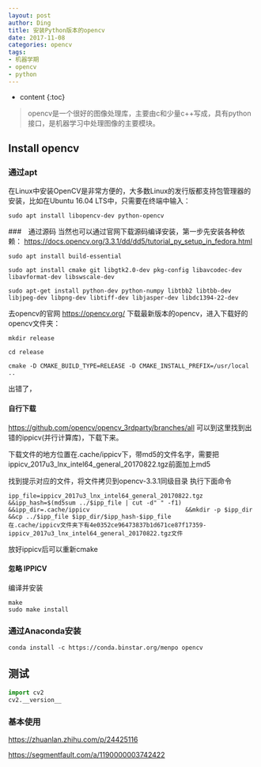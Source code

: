 ```yaml
---
layout: post
author: Ding
title: 安装Python版本的opencv
date: 2017-11-08
categories: opencv
tags:
- 机器学期
- opencv
- python
---
```


* content
{:toc}

> opencv是一个很好的图像处理库，主要由c和少量c++写成，具有python接口，是机器学习中处理图像的主要模块。









## Install opencv

### 通过apt

在Linux中安装OpenCV是非常方便的，大多数Linux的发行版都支持包管理器的安装，比如在Ubuntu 16.04 LTS中，只需要在终端中输入：

```
sudo apt install libopencv-dev python-opencv
```


###　通过源码
当然也可以通过官网下载源码编译安装，第一步先安装各种依赖：
https://docs.opencv.org/3.3.1/dd/dd5/tutorial_py_setup_in_fedora.html

```
sudo apt install build-essential

sudo apt install cmake git libgtk2.0-dev pkg-config libavcodec-dev libavformat-dev libswscale-dev

sudo apt-get install python-dev python-numpy libtbb2 libtbb-dev libjpeg-dev libpng-dev libtiff-dev libjasper-dev libdc1394-22-dev
```

去opencv的官网 https://opencv.org/ 下载最新版本的opencv，进入下载好的opencv文件夹：

```
mkdir release

cd release

cmake -D CMAKE_BUILD_TYPE=RELEASE -D CMAKE_INSTALL_PREFIX=/usr/local ..
```
出错了，

#### 自行下载

https://github.com/opencv/opencv_3rdparty/branches/all
可以到这里找到出错的ippicv(并行计算库)，下载下来。

下载文件的地方位置在.cache/ippicv下，带md5的文件名字，需要把ippicv_2017u3_lnx_intel64_general_20170822.tgz前面加上md5

找到提示对应的文件，将文件拷贝到opencv-3.3.1同级目录
执行下面命令

```
ipp_file=ippicv_2017u3_lnx_intel64_general_20170822.tgz &&ipp_hash=$(md5sum ../$ipp_file | cut -d" " -f1) &&ipp_dir=.cache/ippicv                           &&mkdir -p $ipp_dir &&cp ../$ipp_file $ipp_dir/$ipp_hash-$ipp_file
在.cache/ippicv文件夹下有4e0352ce96473837b1d671ce87f17359-ippicv_2017u3_lnx_intel64_general_20170822.tgz文件
```

放好ippicv后可以重新cmake

#### 忽略 IPPICV



编译并安装

```
make
sudo make install
```



### 通过Anaconda安装

```
conda install -c https://conda.binstar.org/menpo opencv
```
## 测试

```python
import cv2
cv2.__version__
```



### 基本使用

https://zhuanlan.zhihu.com/p/24425116

https://segmentfault.com/a/1190000003742422
